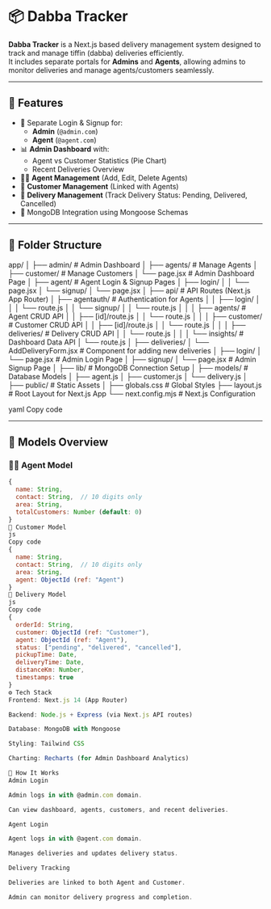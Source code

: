 # 📦 Dabba Tracker

**Dabba Tracker** is a Next.js based delivery management system designed to track and manage tiffin (dabba) deliveries efficiently.  
It includes separate portals for **Admins** and **Agents**, allowing admins to monitor deliveries and manage agents/customers seamlessly.

---

## 🚀 Features

- 🔐 Separate Login & Signup for:
  - **Admin** (`@admin.com`)
  - **Agent** (`@agent.com`)
- 📊 **Admin Dashboard** with:
  - Agent vs Customer Statistics (Pie Chart)
  - Recent Deliveries Overview
- 👨‍💼 **Agent Management** (Add, Edit, Delete Agents)
- 👥 **Customer Management** (Linked with Agents)
- 🚚 **Delivery Management** (Track Delivery Status: Pending, Delivered, Cancelled)
- 🧾 MongoDB Integration using Mongoose Schemas

---

## 🧩 Folder Structure

app/
│
├── admin/ # Admin Dashboard
│ ├── agents/ # Manage Agents
│ ├── customer/ # Manage Customers
│ └── page.jsx # Admin Dashboard Page
│
├── agent/ # Agent Login & Signup Pages
│ ├── login/
│ │ └── page.jsx
│ └── signup/
│ └── page.jsx
│
├── api/ # API Routes (Next.js App Router)
│ ├── agentauth/ # Authentication for Agents
│ │ ├── login/
│ │ │ └── route.js
│ │ └── signup/
│ │ └── route.js
│ │
│ ├── agents/ # Agent CRUD API
│ │ ├── [id]/route.js
│ │ └── route.js
│ │
│ ├── customer/ # Customer CRUD API
│ │ ├── [id]/route.js
│ │ └── route.js
│ │
│ ├── deliveries/ # Delivery CRUD API
│ │ └── route.js
│ │
│ └── insights/ # Dashboard Data API
│ └── route.js
│
├── deliveries/
│ └── AddDeliveryForm.jsx # Component for adding new deliveries
│
├── login/
│ └── page.jsx # Admin Login Page
│
├── signup/
│ └── page.jsx # Admin Signup Page
│
├── lib/ # MongoDB Connection Setup
│
├── models/ # Database Models
│ ├── agent.js
│ ├── customer.js
│ └── delivery.js
│
├── public/ # Static Assets
│
├── globals.css # Global Styles
├── layout.js # Root Layout for Next.js App
└── next.config.mjs # Next.js Configuration

yaml
Copy code

---

## 🧠 Models Overview

### 🧑‍💼 Agent Model
```js
{
  name: String,
  contact: String,  // 10 digits only
  area: String,
  totalCustomers: Number (default: 0)
}
👥 Customer Model
js
Copy code
{
  name: String,
  contact: String,  // 10 digits only
  area: String,
  agent: ObjectId (ref: "Agent")
}
🚚 Delivery Model
js
Copy code
{
  orderId: String,
  customer: ObjectId (ref: "Customer"),
  agent: ObjectId (ref: "Agent"),
  status: ["pending", "delivered", "cancelled"],
  pickupTime: Date,
  deliveryTime: Date,
  distanceKm: Number,
  timestamps: true
}
⚙️ Tech Stack
Frontend: Next.js 14 (App Router)

Backend: Node.js + Express (via Next.js API routes)

Database: MongoDB with Mongoose

Styling: Tailwind CSS

Charting: Recharts (for Admin Dashboard Analytics)

🧭 How It Works
Admin Login

Admin logs in with @admin.com domain.

Can view dashboard, agents, customers, and recent deliveries.

Agent Login

Agent logs in with @agent.com domain.

Manages deliveries and updates delivery status.

Delivery Tracking

Deliveries are linked to both Agent and Customer.

Admin can monitor delivery progress and completion.

